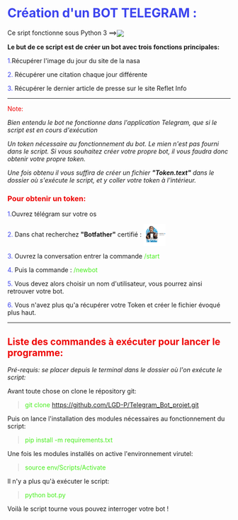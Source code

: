 # <span style="color:  #3b43ee  ">Création d'un BOT TELEGRAM :</span>

Ce sript fonctionne sous Python 3 ==><img src="https://cdn.jsdelivr.net/gh/devicons/devicon/icons/python/python-original-wordmark.svg" width=50 align=center>

**Le but de ce script est de créer un bot avec trois fonctions principales:**

<span style="color:  #3b43ee  ">1.</span>Récupérer l'image du jour du site de la nasa

<span style="color:  #3b43ee  ">2.</span> Récupérer une citation chaque jour différente

<span style="color:  #3b43ee  ">3.</span> Récupérer le dernier article de presse sur le site Reflet Info

---

<span style ="color:  #ee0101  ">Note:</span>

_Bien entendu le bot ne fonctionne dans l'application Telegram, que si le script est en cours d'exécution_

_Un token nécessaire au fonctionnement du bot. Le mien n'est pas fourni dans le script. Si vous souhaitez créer votre propre bot, il vous faudra donc obtenir votre propre token._

_Une fois obtenu il vous suffira de créer un fichier ***"Token.text"*** dans le dossier où s'exécute le script, et y coller votre token à l'intérieur._

### <span style ="color:  #ee0101  ">Pour obtenir un token:</span>

<span style="color:  #3b43ee  ">1.</span>Ouvrez télégram sur votre os

<span style="color:  #3b43ee  ">2.</span> Dans chat recherchez **"Botfather"** certifié : <img src="Botfather.png" width=50 align=center>

<span style="color:  #3b43ee  ">3.</span> Ouvrez la conversation entrer la commande <span style="color:  #46ee1c  ">/start</span>

<span style="color:  #3b43ee  ">4.</span> Puis la commande : <span style="color:  #46ee1c  ">/newbot </span>

<span style="color:  #3b43ee  ">5.</span> Vous devez alors choisir un nom d'utilisateur, vous pourrez ainsi retrouver votre bot.

<span style="color:  #3b43ee  ">6.</span> Vous n'avez plus qu'a récupérer votre Token et créer le fichier évoqué plus haut.

---

## <span style="color:  #ee0101 ">Liste des commandes à exécuter pour lancer le programme:</span>

_Pré-requis: se placer depuis le terminal dans le dossier où l'on exécute le script:_

Avant toute chose on clone le répository git:

> <span style="color:  #46ee1c  ">git clone https://github.com/LGD-P/Telegram_Bot_projet.git</span>

Puis on lance l'installation des modules nécessaires au fonctionnement du script:

> <span style="color:  #46ee1c  ">pip install -m requirements.txt</span>

Une fois les modules installés on active l'environnement virutel:

> <span style="color:  #46ee1c  ">source env/Scripts/Activate</span>

Il n'y a plus qu'à exécuter le script:

> <span style="color:  #46ee1c  ">python bot.py</span>

Voilà le script tourne vous pouvez interroger votre bot !
